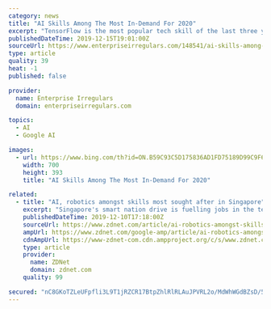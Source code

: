 ```yaml
---
category: news
title: "AI Skills Among The Most In-Demand For 2020"
excerpt: "TensorFlow is the most popular tech skill of the last three years, exponentially increasing between 2016 and 2019 based on Udemy’s Udemy sees robust demand for AI and data science skills, in addition to web development frameworks, cloud computing, and IT certifications, including AWS, CompTIA & Docker. SAP expertise is projected to be the ..."
publishedDateTime: 2019-12-15T19:01:00Z
sourceUrl: https://www.enterpriseirregulars.com/148541/ai-skills-among-the-most-in-demand-for-2020/
type: article
quality: 39
heat: -1
published: false

provider:
  name: Enterprise Irregulars
  domain: enterpriseirregulars.com

topics:
  - AI
  - Google AI

images:
  - url: https://www.bing.com/th?id=ON.B59C93C5D175836AD1FD75189D99C9F6
    width: 700
    height: 393
    title: "AI Skills Among The Most In-Demand For 2020"

related:
  - title: "AI, robotics amongst skills most sought after in Singapore"
    excerpt: "Singapore's smart nation drive is fuelling jobs in the tech sector, with artificial intelligence (AI), robotics, and data analytics amongst some of the top skillsets sought after by employers in the country. Soft skills such as customer service and partnerships management also are in demand, according to data from LinkedIn. The executive ..."
    publishedDateTime: 2019-12-10T17:18:00Z
    sourceUrl: https://www.zdnet.com/article/ai-robotics-amongst-skills-most-sought-after-in-singapore/
    ampUrl: https://www.zdnet.com/google-amp/article/ai-robotics-amongst-skills-most-sought-after-in-singapore/
    cdnAmpUrl: https://www-zdnet-com.cdn.ampproject.org/c/s/www.zdnet.com/google-amp/article/ai-robotics-amongst-skills-most-sought-after-in-singapore/
    type: article
    provider:
      name: ZDNet
      domain: zdnet.com
    quality: 99

secured: "nC8GKoTZLeUFpfli3L9T1jRZCR17BtpZhlRlRLAuJPVRL2o/MdWhWGdBZsD/5jbenGhSOpHvGj8D3j4li+oh7iTwmC20awsasxS6PYQmsxjS6TZ7lItcj4dT0+5V4MtovawuOEFYQY3FfqG4c6bhcaJvFkAVDkzz1wJlujJQJBnTjD2csNI1tMsjNNG3EPIMX8rMuviBPQejpaYN6pb/opLJ0sFie5OpneoGo6761G+Dac1UL6N7++gTdcKKG0fKze8GS6WxVHHgQFwMi/zwpg==;TFLbCWI8GjJKacD6IFE9hw=="
---
```


